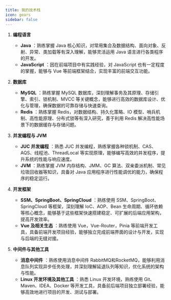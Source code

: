 ```yaml
---
title: 我的技术栈
icon: gears
sidebar: false
---
```

1. **编程语言**

    * **Java** ：熟练掌握 Java 核心知识，对常用集合及数据结构、面向对象、反射、异常、类加载等有深入理解，能够灵活运用 Java 语言进行各类程序的开发。
    * **JavaScript** ：因在前端项目中有实践经验，对 JavaScript 也有一定程度的掌握，能够与 Vue 等前端框架结合，实现丰富的前端交互功能。

2. **数据库**

    * **MySQL** ：熟练掌握 MySQL 数据库，深刻理解事务及其原理、存储引擎、索引、锁机制、MVCC 等关键概念，能够进行高效的数据库设计、优化与管理，确保数据的可靠存储与快速查询。
    * **Redis** ：熟练掌握 Redis，对数据结构、持久化策略、IO 模型、哨兵机制、高性能原理、分布式锁等有深入研究，善于利用 Redis 解决高性能场景下的数据缓存与存储问题。

3. **并发编程与 JVM**

    * **JUC 并发编程** ：熟悉 JUC 并发编程，熟练掌握各种锁机制、CAS、AQS、线程池、ThreadLocal 等实现原理，能够编写高效的并发程序，提升系统的性能与响应速度。
    * **JVM** ：熟练掌握 JVM 内存结构、JMM、GC 算法、双亲委派机制、常见垃圾回收器等知识，具备对 Java 应用程序进行性能调优的能力，确保程序的稳定运行。

4. **开发框架**

    * **SSM、SpringBoot、SpringCloud** ：熟练使用 SSM、SpringBoot、SpringCloud 等框架，深刻理解 IoC、AOP、Bean 生命周期、循环依赖等核心概念，能够基于这些框架快速搭建稳定、可扩展的后端应用架构，提高开发效率。
    * **Vue 及相关生态** ：熟练使用 Vue，Vue-Router，Pinia 等前端开发工具，具备前端开发项目经验，能够独立完成前端界面的设计与开发，实现与后端的无缝对接。

5. **中间件与其他工具**

    * **消息中间件** ：熟练使用消息中间件 RabbitMQ和RocketMQ，能够利用消息队列实现异步任务处理，并深刻理解延退队列等知识，优化系统的架构与性能。
    * **Linux 开发环境及其他工具** ：熟悉 Linux 开发环境，熟练使用 Git、Maven、IDEA、Docker 等开发工具，具备前后端项目独立部署经验，能够高效地进行项目的开发、测试与部署。
